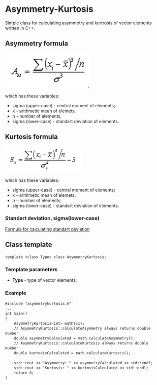 # Asymmetry-Kurtosis
Simple class for calculating asymmetry and kurtrosis of vector elements written in C++.

## Asymmetry formula

![here](/Asymmetry%20Formula.jpg "Asymmetry formula")

which has these variables:
* sigma (upper-case) - central moment of elements;
* x - arithmetic mean of elemets.
* n - number of elements;
* sigma (lower-case) - standart deviation of elements.

## Kurtosis formula

![here](/Kurtosis%20Formula.jpg "Kurtosis formula")

which has these variables:
* sigma (upper-case) - central moment of elements;
* x - arithmetic mean of elemets.
* n - number of elements;
* sigma (lower-case) - standart deviation of elements.

### Standart deviation, sigma(lower-case)

[Formula for calculating standart deviation](/Standart%20Deviation.jpg "Standart deviation")

## Class template

`template <class Type> class AsymmetryKurtosis;`

### Template parameters
* **Type** - type of vector elements;

### Example
```
#include "asymmetrykurtosis.h"`
...
int main()
{
    AsymmetryKurtosis<int> math(v1);
    // AsymmetryKurtosis::calculateAsymmetry always returns double number
    double asymmetryCalculated = math.calculateAsymmetry();
    // AsymmetryKurtosis::calculateKurtosis always returns double number
    double kurtosisCalculated = math.calculateKurtosis();

    std::cout << "Asymmetry: " << asymmetryCalculated << std::endl;
    std::cout << "Kurtosis: " << kurtosisCalculated << std::endl;
    return 0;
}
```
